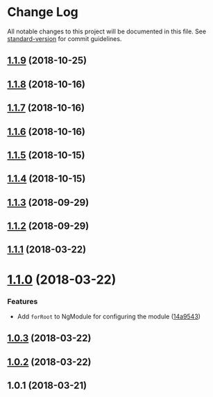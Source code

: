 # Change Log

All notable changes to this project will be documented in this file. See [standard-version](https://github.com/conventional-changelog/standard-version) for commit guidelines.

<a name="1.1.9"></a>
## [1.1.9](https://github.com/chancezeus/angular-laravel-echo/compare/v1.1.8...v1.1.9) (2018-10-25)



<a name="1.1.8"></a>
## [1.1.8](https://github.com/chancezeus/angular-laravel-echo/compare/v1.1.7...v1.1.8) (2018-10-16)



<a name="1.1.7"></a>
## [1.1.7](https://github.com/chancezeus/angular-laravel-echo/compare/v1.1.6...v1.1.7) (2018-10-16)



<a name="1.1.6"></a>
## [1.1.6](https://github.com/chancezeus/angular-laravel-echo/compare/v1.1.5...v1.1.6) (2018-10-16)



<a name="1.1.5"></a>
## [1.1.5](https://github.com/chancezeus/angular-laravel-echo/compare/v1.1.4...v1.1.5) (2018-10-15)



<a name="1.1.4"></a>
## [1.1.4](https://github.com/chancezeus/angular-laravel-echo/compare/v1.1.3...v1.1.4) (2018-10-15)



<a name="1.1.3"></a>
## [1.1.3](https://github.com/chancezeus/angular-laravel-echo/compare/v1.1.2...v1.1.3) (2018-09-29)



<a name="1.1.2"></a>
## [1.1.2](https://github.com/chancezeus/angular-laravel-echo/compare/v1.1.1...v1.1.2) (2018-09-29)



<a name="1.1.1"></a>
## [1.1.1](https://github.com/chancezeus/angular-laravel-echo/compare/v1.1.0...v1.1.1) (2018-03-22)



<a name="1.1.0"></a>
# [1.1.0](https://github.com/chancezeus/angular-laravel-echo/compare/v1.0.3...v1.1.0) (2018-03-22)


### Features

* Add `forRoot` to NgModule for configuring the module ([14a9543](https://github.com/chancezeus/angular-laravel-echo/commit/14a9543))



<a name="1.0.3"></a>
## [1.0.3](https://github.com/chancezeus/angular-laravel-echo/compare/v1.0.2...v1.0.3) (2018-03-22)



<a name="1.0.2"></a>
## [1.0.2](https://github.com/chancezeus/angular-laravel-echo/compare/v1.0.1...v1.0.2) (2018-03-22)



<a name="1.0.1"></a>
## 1.0.1 (2018-03-21)

